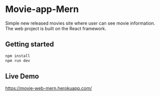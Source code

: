# Movie-app-Mern

Simple new released movies site where user can see movie information.
The web project is built on the React framework.

## Getting started

```bash
npm install
npm run dev
```


## Live Demo
https://movie-web-mern.herokuapp.com/

